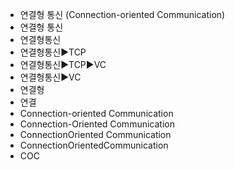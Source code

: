 - 연결형 통신 (Connection-oriented Communication)
- 연결형 통신
- 연결형통신
- 연결형통신▶️TCP
- 연결형통신▶️TCP▶️VC
- 연결형통신▶️VC
- 연결형
- 연결
- Connection-oriented Communication
- Connection-Oriented Communication
- ConnectionOriented Communication
- ConnectionOrientedCommunication
- COC

